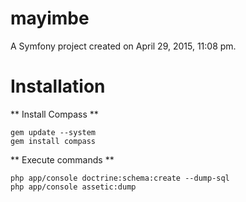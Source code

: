 mayimbe
=======

A Symfony project created on April 29, 2015, 11:08 pm.

Installation
============

** Install Compass **
```
gem update --system
gem install compass
```

** Execute commands **
```
php app/console doctrine:schema:create --dump-sql
php app/console assetic:dump
```